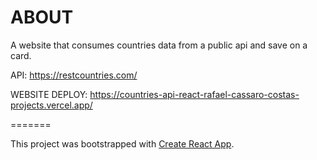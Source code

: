 # ABOUT
A website that consumes countries data from a public api and save on a card. 

API:
https://restcountries.com/

WEBSITE DEPLOY:
https://countries-api-react-rafael-cassaro-costas-projects.vercel.app/

=======

This project was bootstrapped with [Create React App](https://github.com/facebook/create-react-app).
